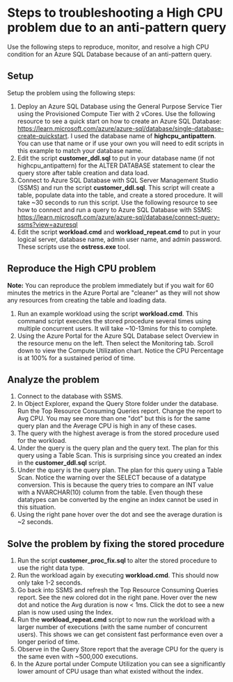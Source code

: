# Steps to troubleshooting a High CPU problem due to an anti-pattern query

Use the following steps to reproduce, monitor, and resolve a high CPU condition for an Azure SQL Database because of an anti-pattern query.

## Setup

Setup the problem using the following steps:

1. Deploy an Azure SQL Database using the General Purpose Service Tier using the Provisioned Compute Tier with 2 vCores. Use the following resource to see a quick start on how to create an Azure SQL Database: <https://learn.microsoft.com/azure/azure-sql/database/single-database-create-quickstart>. I used the database name of **highcpu_antipattern**. You can use that name or if use your own you will need to edit scripts in this example to match your database name.
1. Edit the script **customer_ddl.sql** to put in your database name (if not highcpu_antipattern) for the ALTER DATABASE statement to clear the query store after table creation and data load.
1. Connect to Azure SQL Database with SQL Server Management Studio (SSMS) and run the script **customer_ddl.sql**. This script will create a table, populate data into the table, and create a stored procedure. It will take ~30 seconds to run this script. Use the following resource to see how to connect and run a query to Azure SQL Database with SSMS: <https://learn.microsoft.com/azure/azure-sql/database/connect-query-ssms?view=azuresql>
1. Edit the script **workload.cmd** and **workload_repeat.cmd** to put in your logical server, database name, admin user name, and admin password. These scripts use the **ostress.exe** tool.

## Reproduce the High CPU problem

**Note:** You can reproduce the problem immediately but if you wait for 60 minutes the metrics in the Azure Portal are "cleaner" as they will not show any resources from creating the table and loading data.

1. Run an example workload using the script **workload.cmd**. This command script executes the stored procedure several times using multiple concurrent users. It will take ~10-13mins for this to complete.
1. Using the Azure Portal for the Azure SQL Database select Overview in the resource menu on the left. Then select the Monitoring tab. Scroll down to view the Compute Utilization chart. Notice the CPU Percentage is at 100% for a sustained period of time.

## Analyze the problem

1. Connect to the database with SSMS.
1. In Object Explorer, expand the Query Store folder under the database. Run the Top Resource Consuming Queries report. Change the report to Avg CPU. You may see more than one "dot" but this is for the same query plan and the Average CPU is high in any of these cases.
1. The query with the highest average is from the stored procedure used for the workload.
1. Under the query is the query plan and the query text. The plan for this query using a Table Scan. This is surprising since you created an index in the **customer_ddl.sql** script.
1. Under the query is the query plan. The plan for this query using a Table Scan. Notice the warning over the SELECT because of a datatype conversion. This is because the query tries to compare an INT value with a NVARCHAR(10) column from the table. Even though these datatypes can be converted by the engine an index cannot be used in this situation.
1. Using the right pane hover over the dot and see the average duration is ~2 seconds.

## Solve the problem by fixing the stored procedure

1. Run the script **customer_proc_fix.sql** to alter the stored procedure to use the right data type.
1. Run the workload again by executing **workload.cmd**. This should now only take 1-2 seconds.
1. Go back into SSMS and refresh the Top Resource Consuming Queries report. See the new colored dot in the right pane. Hover over the new dot and notice the Avg duration is now < 1ms. Click the dot to see a new plan is now used using the Index.
1. Run the **workload_repeat.cmd** script to now run the workload with a larger number of executions (with the same number of concurrent users). This shows we can get consistent fast performance even over a longer period of time. 
1. Observe in the Query Store report that the average CPU for the query is the same even with ~500,000 executions.
1. In the Azure portal under Compute Utilization you can see a significantly lower amount of CPU usage than what existed without the index.
